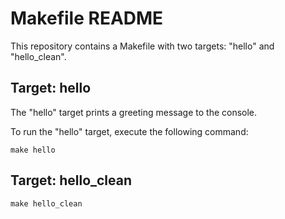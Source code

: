 # Makefile README

This repository contains a Makefile with two targets: "hello" and "hello_clean".

## Target: hello

The "hello" target prints a greeting message to the console.

To run the "hello" target, execute the following command:
```
make hello
``````

## Target: hello_clean 
```
make hello_clean
```
